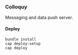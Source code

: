 ### Colloquy
Messaging and data push server.

#### Deploy

    bundle install
    cap deploy:setup
    cap deploy

